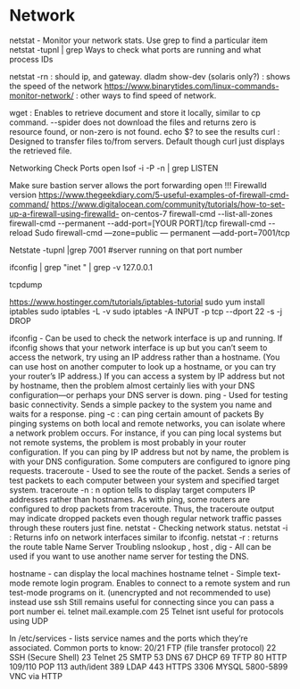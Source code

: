 # Network
netstat - Monitor your network stats. Use grep to find a particular item netstat -tupnl | grep <port number>
Ways to check what ports are running and what process IDs

netstat -rn : should ip, and gateway.
dladm show-dev (solaris only?) : shows the speed of the network https://www.binarytides.com/linux-commands-monitor-network/ : other ways to find speed of network.


wget : Enables to retrieve document and store it locally, similar to cp command. --spider does not download the files and returns zero is resource found, or non-zero is not found. echo $? to see the results
curl : Designed to transfer files to/from servers. Default though curl just displays the retrieved file.

Networking Check Ports open lsof -i -P -n | grep LISTEN

Make sure bastion server allows the port forwarding open !!!
Firewalld version
https://www.thegeekdiary.com/5-useful-examples-of-firewall-cmd-command/
https://www.digitalocean.com/community/tutorials/how-to-set-up-a-firewall-using-firewalld- on-centos-7
firewall-cmd --list-all-zones
firewall-cmd --permanent --add-port=[YOUR PORT]/tcp
firewall-cmd --reload
Sudo firewall-cmd —zone=public — permanent —add-port=7001/tcp

Netstate -tupnl |grep 7001
#server running on that port number

ifconfig | grep "inet " | grep -v 127.0.0.1

tcpdump

https://www.hostinger.com/tutorials/iptables-tutorial
sudo yum install iptables
sudo iptables -L -v
sudo iptables -A INPUT -p tcp --dport 22 -s -j DROP

ifconfig - Can be used to check the network interface is up and running.
If ifconfig shows that your network interface is up but you can’t seem to access the network, try using an IP address rather than a hostname. (You can use host on another computer to look up a hostname, or you can try your router’s IP address.) If you can access a system by IP address but not by hostname, then the problem almost certainly lies with your DNS configuration—or perhaps your DNS server is down.
ping - Used for testing basic connectivity. Sends a simple packey to the system you name and waits for a response.
ping -c <n> : can ping certain amount of packets
By pinging systems on both local and remote networks, you can isolate where a network problem occurs. For instance, if you can ping local systems but not remote systems, the problem is most probably in your router configuration. If you can ping by IP address but not by name, the problem is with your DNS configuration.
Some computers are configured to ignore ping requests.
traceroute - Used to see the route of the packet. Sends a series of test packets to each computer between your system and specified target system.
traceroute -n <ip or hostname> : n option tells to display target computers IP addresses rather than hostnames.
As with ping, some routers are configured to drop packets from traceroute. Thus, the traceroute output may indicate dropped packets even though regular network traffic passes through these routers just fine.
netstat - Checking network status.
netstat -i : Returns info on network interfaces similar to ifconfig. netstat -r : returns the route table
Name Server Troubling
nslookup , host , dig - All can be used if you want to use another name server for testing the DNS.

hostname - can display the local machines hostname
telnet - Simple text-mode remote login program. Enables to connect to a remote system and run test-mode programs on it. (unencrypted and not recommended to use) instead use ssh
Still remains useful for connecting since you can pass a port number ei. telnet mail.example.com 25
Telnet isnt useful for protocols using UDP

In /etc/services - lists service names and the ports which they’re associated. Common ports to know:
20/21 FTP (file transfer protocol) 22 SSH (Secure Shell)
23 Telnet
25 SMTP
53 DNS
67 DHCP
69 TFTP
80 HTTP
109/110 POP
113 auth/ident
389 LDAP
443 HTTPS
3306 MYSQL
5800-5899 VNC via HTTP
